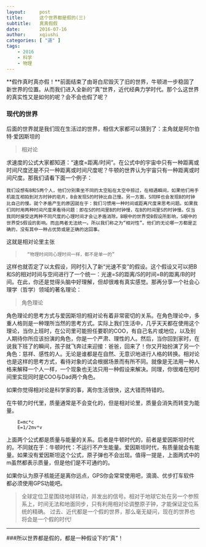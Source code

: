 ```yaml
---
layout:     post
title:      这个世界都是假的(三)
subtitle:   真真假假
date:       2016-07-16
author:     xqiushi
categories: [ "道" ]
tags:
    - 2016
    - 科学
    - 物理
---
```




**假作真时真亦假！**前面结束了由哥白尼毁灭了旧的世界，牛顿进一步稳固了新世界的位置。从而我们进入全新的“真”世界，近代经典力学时代。那个么这世界的真实性又是如何的呢？会不会也假了呢？
### 现代的世界
后面的世界就是我们现在生活过的世界，相信大家都可以猜到了：主角就是阿尔伯特·爱因斯坦的
> 相对论

求速度的公式大家都知道：“速度=距离/时间”。在公式中的宇宙中只有一种距离或时间尺度还是不只一种距离或时间尺度呢？牛顿的世界认为宇宙只有一种距离或时间尺度。那我们请看下面一个例子：


	我们设想有B和S两个人，他们分别乘坐不同的太空船在太空中掠过，在相遇瞬间，如果他们用手机能互相拍到对方时钟的皂片，B会发现S的时钟比自己慢。另一方面，S同样也会发现B的时钟比自己的慢。就个矛盾产生的原因就在于：我们习惯用一种时间或距离尺度来思考问题。如果我们同时用两种时间尺度来看待问题：即在S的时间里B的时钟慢，在B的时间里S的时钟慢。仅当我同时接受这两种不同尺度的心理时间才会让矛盾消除。B眼中的世界受B假设所影响，S眼中的世界受S假设的影响。而且两者无法统一。所以我们称之为“相对性”。他们的无论哪一方都是正确的，没有其中一种占优势或是正确的这回事。
这就是相对论里主张
> 
> 		“物理时间同心理时间一样，都不是单一的”

这样也就否定了以太假设，同时引入了新“光速不变”的假设。这个假设又可以把B和S的相对时间与空间进行了一个统一：光速=S的距离/S的时间=B的距离/B的时间。在此，你还是觉得头脑中好理解，但却很难有真实感觉。那再分享一个社会心理学（哲学）领域的著名理论：
> 角色理论

角色理论的思考方式与爱因斯坦的相对论有着非常密切的关系。在角色理论中，多重人格则是一种理所当然的思考方式。实际上我们生活中，几乎天天都在使用这个理论，当你上班时，在公司里可能担任要职的COO，有自己名片或地位，以及别人期待你所应该扮演的角色，你是一个严肃、理性的人。然后，当你回到家时，在说我下班了的瞬间，孩子就飞奔过来迎接：爸爸，回来了！你又开始扮演了另一个角色：慈祥、感性的人。无论是谁都是在自然、无意识地进行人格的转换。相对论也是这样的思考方式，看待对象的试会根据场景而有所不同。就像是无法用一种人格来解释一个人一样，一个现象也无法只用一种假设来解决。同理，你很难在短时间里实现同时是COO与Dad两个角色。

如果你觉得相对论是科学家的事，离你生活很快，这大错而特错的。

在牛顿力时代里，质量通常是不会变化的，但是相对论里，质量会消失而转变为能量。

		E=mc*c
		E=1/2mv*v

上面两个公式都是质量与能量的关系。后者是牛顿时代的，前者是爱因斯坦时代的。不同就在于：牛顿时代：不运行不产生能量。爱因斯坦时代，有质量就会有能量。如果没有爱因斯坦这个公式，原子弹也不会出现。值得一提是，上面两式中的m虽然都表示质量，但是他们是不可通约的。

如果你认为原子核能还是离你远点，GPS你会常常使用吧，滴滴、优步打车软件都必须使用GPS功能吧。
>全球定位卫星围绕地球转动，并发出的信号。相对于地球它处在另一个参照系上，时间无法和地面同步，只有利用相对论调整原子钟，才能保证定位系统的精确。
过去、近代都是一个假的世界，那么毫无疑问，现在的世界也将会是一个假的时代!

***

###所以世界都是假的，都是一种假设下的“真”！